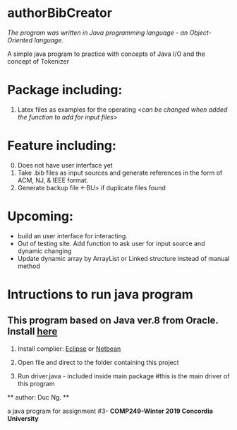# authorBibCreator <in testing mode>

*The program was written in Java programming language - an Object-Oriented language.*

A simple java program to practice with concepts of Java I/O and the concept of Tokenizer
# Package including:
1. Latex files as examples for the operating <*can be changed when added the function to add for input files*>

# Feature including:
0. Does not have user interface yet <no GUI supported>
1. Take .bib files as input sources and generate references in the form of ACM, NJ, & IEEE format.
2. Generate backup file <-BU> if duplicate files found

# Upcoming:
+ build an user interface for interacting.
+ Out of testing site. Add function to ask user for input source and dynamic changing
+ Update dynamic array by ArrayList or Linked structure instead of manual method

# Intructions to run java program

## This program based on Java ver.8 from Oracle. Install [here](https://www.oracle.com/technetwork/java/javase/downloads/jdk8-downloads-2133151.html)
1. Install complier: [Eclipse](https://www.eclipse.org/downloads/packages/installer) or [Netbean](https://netbeans.apache.org/download/index.html)

2. Open file and direct to the folder containing this project

3.  Run driver.java - included inside main package #this is the main driver of this program


** author: Duc Ng. **

<DukeNgn>

a java program for assignment #3- **COMP249-Winter 2019 Concordia University**


